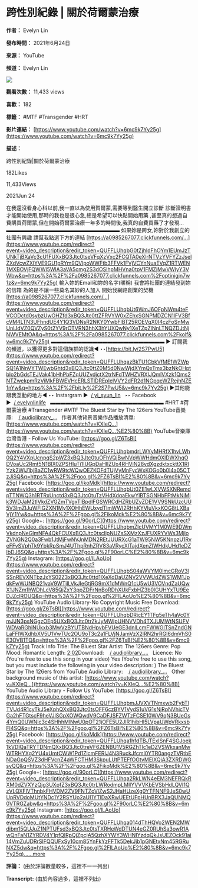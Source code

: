 # 跨性別紀錄 | 關於荷爾蒙治療

**作者：** Evelyn Lin

**發布時間：** 2021年6月24日

**來源：** YouTube

**頻道：** Evelyn Lin

[![](https://yt3.ggpht.com/ytc/AIdro_koxyEEUE7d5wFcvp5fb2_ElnazCjmGbBBb-L7BRZnllQ=s48-c-k-c0x00ffffff-no-rj)](/@evelynlin9628)

**觀看次數：** 11,433 views

**喜歡：** 182

**標籤：** #MTF #Transgender #HRT

**影片連結：** [https://www.youtube.com/watch?v=6mc9k7Yy25g](https://www.youtube.com/watch?v=6mc9k7Yy25g)

**描述：**

跨性別紀錄|關於荷爾蒙治療

182Likes

11,433Views

2021Jun 24

在我還沒看身心科以前,我一直以為使用賀爾蒙,需要等到醫生開立診斷 診斷證明書才能開始使用,那時的我也是很心急,總是希望可以快點開始用藥 ,甚至真的想過自費購買荷爾蒙,但在開始荷爾蒙治療一年多的時間後,我真的自費買藥了才發現...
▬▬▬▬▬▬▬▬▬▬▬▬▬▬▬▬▬▬▬▬▬▬
如果妳是跨女,妳對於我創立的社團有興趣 請幫我點選下方的連結 [https://a0985267077.clickfunnels.com/...](https://www.youtube.com/redirect?event=video_description&redir_token=QUFFLUhqbG0tZjhIdFhOYm1EUmJzTUNkTjBXaVc3cU1FUXxBQ3Jtc0tseVFqXzVxc2FCQTA0eXlrNTVzYVFYZzJselZXdVcwZXlYVE9GU1pRYm9QVlpoWWFtb3FFVk1FVjVCYnNuaEVqZ1RTWEN1MXBOVjFQWWl5WlA3aVA5cmg2S3dOSlhpMHVna0tpV1FMZjMwVWlyY3VWbw&q=https%3A%2F%2Fa0985267077.clickfunnels.com%2Foptinigjn7w1z&v=6mc9k7Yy25g) 輸入妳的Email和妳的名字(暱稱) 我會將社團的連結發到妳的信箱 為的是不讓一些莫名其妙的人加入 開始我網路創業的契機 [https://a0985267077.clickfunnels.com/...](https://www.youtube.com/redirect?event=video_description&redir_token=QUFFLUhqbUt6WmJ6OFpNWm4teFVCODctd0sybzUwOHZfd3xBQ3Jtc0ttZFRVYW0xZEhxSGNPMDZCN1lFV3BfcVM4LTN3UFhndUE4Y1Q3VDNsR2NKY0YwbFlBT25ROEVqX0I4czFoSnMwUnlJdVZ0QVZyS0t2YV9rOTVRN3hhX3hYUXQwNy1XeTZpZlNnLTNQZDJtNjNWVEMtOA&q=https%3A%2F%2Fa0985267077.clickfunnels.com%2Fkolf&v=6mc9k7Yy25g)
▬▬▬▬▬▬▬▬▬▬▬▬▬▬▬▬▬▬▬▬▬▬
▶︎ 訂閱我的頻道，以獲得更多對這個族群的認識◀︎
‣‣[https://bit.ly/2S7PwU5](https://www.youtube.com/redirect?event=video_description&redir_token=QUFFLUhqazBkTU1CbkVfME1WZWpSQ1A1NnVYTWEwbGhtd3xBQ3Jtc0ttZ0M5d0NwWjdXYmQxTmx3bzNkOHptblo2bGdsTEJVak41bHhPbFZqUUZvdjctX2trNFdTWHZVRXlJQmlVXzk1Qms2NTZwekpmRzViMkFBWEVHcERLSTlDREpIelVVY2dFR2d1NGpqeWZRejhNZE1nYw&q=https%3A%2F%2Fbit.ly%2F2S7PwU5&v=6mc9k7Yy25g)
▶︎其他能跟我互動的地方◀︎
‣‣ Instargram ►  [/ yi\_syun\_lin](https://www.youtube.com/redirect?event=video_description&redir_token=QUFFLUhqbXhtVDhUbVBzVE40MkhtMEs4d3NScVJMTHV6UXxBQ3Jtc0trS05fU2JjOGV0bzZ2LV8yVk9FRkZZSmxVWHZweUtyaGxWcVpoREdVd0VWbUZJdV84ODAzNVVlcmJyWTM3aktnbW5KQlp3dFZ5SVBIT2FWdlcwWDNaMjlOam1MOWlyTDFQN1RyT3NNTmFwNGY4endOYw&q=https%3A%2F%2Fwww.instagram.com%2Fyi_syun_lin%2F&v=6mc9k7Yy25g)  
‣‣ Facebook ►  [/ evelynlinlife](https://www.youtube.com/redirect?event=video_description&redir_token=QUFFLUhqblFxTnhJcHgzY2VibW9YelBhRTN6dDFVMl91UXxBQ3Jtc0tsdjZlUXcxc1lPX3R4ckFuamdJSkNPMWdncUJDalpHWnQtTE84TmRQb3h1NkJLVnBSVnZvN0Y4M2xMajl1aHJUX25Kand1YUxuUWJmcENMZEJyQnBCM2lHblZmOHVENVpEeEdzUjVGY0JnWmJwc3J0NA&q=https%3A%2F%2Fwww.facebook.com%2FEvelynLinlife&v=6mc9k7Yy25g)  
▬▬▬▬▬▬▬▬▬▬▬▬▬▬▬▬▬▬▬▬▬▬
#HRT #荷爾蒙治療 #Transgender #MTF
The Bluest Star by The 126ers YouTube音樂庫:    [/ audiolibrary\_...​](https://www.youtube.com/audiolibrary_...%E2%80%8B)  
作者其他背景音樂作品播放清單: [https://www.youtube.com/watch?v=KXleQ...](https://www.youtube.com/watch?v=KXleQ...%E2%80%8B)
YouTube音樂庫 台灣香港 - Follow Us
YouTube: [https://goo.gl/Z6TsBI​](https://www.youtube.com/redirect?event=video_description&redir_token=QUFFLUhqbmdrLWYyMHRfX1hvLWh0Q2Y4VXpUcnpqS2pWZ3xBQ3Jtc0tuOFhVQjBwNVpWWHdmOXlDWXhqODVoaUc2Rmt5N1BlX0ZPSHluTi1IUGpDaHlIZUx4RHViN28ydXgzdktxckttX1RIYzk2WjJ1bjBaZC1wRW9tcWQwOEZKOFdTUjVyMnFycWxKOGo0b0l4a05CTzJiSQ&q=https%3A%2F%2Fgoo.gl%2FZ6TsBI%E2%80%8B&v=6mc9k7Yy25g)
Facebook: [https://goo.gl/ikoMdk​](https://www.youtube.com/redirect?event=video_description&redir_token=QUFFLUhqbUt0ZE1wLXVWSXNRemdpTTNWQ3h1RTRxUnctd3xBQ3Jtc0tuTzVHdXdqaEkwYlBTSGNHbFFtMkNiMjk3WDJaM2tlVkdZVGZmTVgxTlBpdlFGSWRCdHZRbUZyZDE1VV9SNkUzcUU5V3lmZlJuWFlGZXN1My1XOHhEWUxydTlmWWI2RHhKYVluVkxKOG8tLXBaVjY1Yw&q=https%3A%2F%2Fgoo.gl%2FikoMdk%E2%80%8B&v=6mc9k7Yy25g)
Google+: [https://goo.gl/90orLC​](https://www.youtube.com/redirect?event=video_description&redir_token=QUFFLUhqbmZlcUVMY1M0WE9DWmVkdnpNeGlmNFA4QkFCUXxBQ3Jtc0tscllpNUZsSXMzXzJFUXRYVWs3MjloZVNGN2Q0a3Fwb1JtMjFwNVJnMDN2REtJUURXcG1aTW95NW5KNnpzU1RveFFvSVphTk9YbkRpSmJ4UThpRnhZRV83aVRycXlTajdXenZlWHdkUHd1eDZIbDJ6SQ&q=https%3A%2F%2Fgoo.gl%2F90orLC%E2%80%8B&v=6mc9k7Yy25g)
Instagram: [https://goo.gl/lLAoUo​](https://www.youtube.com/redirect?event=video_description&redir_token=QUFFLUhqbS04aWVYM0lmcGRoV3lSSnREVXNTbzJxYS02Z3xBQ3Jtc0ttd1lXeXdDaUZNV2VVWUdZWS1WM1JpdkFwWUNBQ21vaV9WTjlLVkJIeGtjRG9mX1dMWnQ1cU5wU3VOVndZaUQwX1JNZm1hWDhLcV85QjZxY3ppZDFrNnBoRDhXUkFxbHZ3b0lGUHYxTU9EeDJZclROUQ&q=https%3A%2F%2Fgoo.gl%2FlLAoUo%E2%80%8B&v=6mc9k7Yy25g)
YouTube Audio Library-No Copyright Music Free Download: [https://goo.gl/Z6TsBI​](https://www.youtube.com/redirect?event=video_description&redir_token=QUFFLUhqbDRjcEY1TFg5eTh4aVc0YmJJN3psNGgzOEp5UXxBQ3Jtc0trZkJyMWlpUHNVVDh4TXJUMWtNSUFVWDVaRGhiNUkxb3MwVzBYUTBNdHpvbFVUeGE3dnlLcmFWWGlTSnZndGNLaFFIWXdhbXV5U1VwTUc2OU9oT3c2a1FLVjNJamVzX2lRN2hrRGl6dmVhS0E3OVB1TQ&q=https%3A%2F%2Fgoo.gl%2FZ6TsBI%E2%80%8B&v=6mc9k7Yy25g)
Track Info
Title: The Bluest Star
Artist: The 126ers
Genre: Pop
Mood: Romantic
Length: [2:02](/watch?v=6mc9k7Yy25g&t=122s)​
Download:    [/ audiolibrary\_...​](https://www.youtube.com/audiolibrary_...%E2%80%8B)  
Licence: No (You're free to use this song in your video) Yes (You're free to use this song, but you must include the following in your video description: )
The Bluest Star by The 126ers from YouTube Audio Library:    [/ audiolibrary\_...​](https://www.youtube.com/audiolibrary_...%E2%80%8B)  
Other background music of this artist: [https://www.youtube.com/watch?v=KXleQ...](https://www.youtube.com/watch?v=KXleQ...%E2%80%8B)
YouTube Audio Library - Follow Us
YouTube: [https://goo.gl/Z6TsBI​](https://www.youtube.com/redirect?event=video_description&redir_token=QUFFLUhqbmJJVXVTNmxwb2FybTlTVUd4R1cyTkJ5eXphQXxBQ3Jtc0tsOFF6czBYV1VydS1uVG1sNjRpNVhicTVGa2hFTGtscF9heVJlSGpXOWQwdV9CaDFJSFZWTzFCSE10WV9qN3BUeGs4YmQ0UWNlc3c4SHhhMlNwU0pOT21jOFE5U2JlR1hibHl5LVpaUWpVRkxsbFl4SQ&q=https%3A%2F%2Fgoo.gl%2FZ6TsBI%E2%80%8B&v=6mc9k7Yy25g)
Facebook: [https://goo.gl/ikoMdk​](https://www.youtube.com/redirect?event=video_description&redir_token=QUFFLUhqa1hfdTBJTExISnF4SGJoek1kVDlQaTRYTDNmQXxBQ3Jtc0treVF6ZENBU1V5RGZhTlc1eDZVSWkxanMwWTRHYXg2YU4xUmtCWW1Pd1ZlcmFERlJ4N3RuckJfcmI0YTR0angzTVRtbENDaGpQSVZ3dHFVcnZ4aWFCTHM3SkpuLUtPTEFfOGtvMElXQjA3ZXRDWGsyQQ&q=https%3A%2F%2Fgoo.gl%2FikoMdk%E2%80%8B&v=6mc9k7Yy25g)
Google+: [https://goo.gl/90orLC​](https://www.youtube.com/redirect?event=video_description&redir_token=QUFFLUhqa2RkLWN4eEM3NEFRQkRXM0dZVXYzQjg3UXpfZ3xBQ3Jtc0trLWRodmpLMllYVVVKbEVSbHdLQVI1QzVLQXFlVThnbkFHVDM2ZV9FNTZoVlZwS2JHaHUzeXg0YTFNNF9JeS0wUUpRVDdoMUtYNDc1Y2RSYUo2aUI1YTlDaXRwUEEtUFpHUnBRX3JaQUNMQ0VTRGZabw&q=https%3A%2F%2Fgoo.gl%2F90orLC%E2%80%8B&v=6mc9k7Yy25g)
Instagram: [https://goo.gl/lLAoUo​](https://www.youtube.com/redirect?event=video_description&redir_token=QUFFLUhqa014dThHQVo2WEN2MWdibm15QUJuZ1NPTUFsd3xBQ3Jtc0tsTXRHeWdDTUN4eGZ0RUhSa3owR1AwQnFaN1ZYRDV4Y1pfQlRpQjZpcjA5QzhXYWY3WHNIYzdqQkJsUEZOck91ai14VmZuUDRrSlFQQUFxSy10cm85YnFkYzFFTk5DekJjb1pGNEtxNm45RGRuNXZ5dw&q=https%3A%2F%2Fgoo.gl%2FlLAoUo%E2%80%8B&v=6mc9k7Yy25g)…...more

**評論：** (由於評論數量較多，這裡不一一列出)

**Transcript:** (由於內容過多，這裡不列出)
